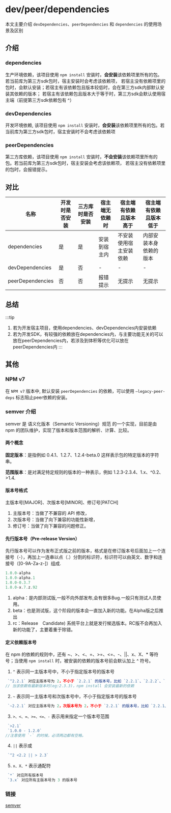 # dev/peer/dependencies 

本文主要介绍 `devDependencies`、`peerDependencies` 和 `dependencies` 的使用场景及区别

## 介绍

### dependencies

生产环境依赖，该项目使用 `npm install` 安装时，**会安装**该依赖项里所有的包。若当前库为第三方sdk包时，宿主安装时会考虑该依赖项，
若宿主没有依赖项里的包时，会默认安装；若宿主有该依赖包且版本较低时，会在第三方sdk内部默认安装其依赖的版本；
若宿主有该依赖包且版本大于等于时，第三方sdk会默认使用宿主端（前提第三方sdk依赖包有 ^）

### devDependencies

开发环境依赖, 该项目使用 `npm install` 安装时，**会安装**该依赖项里所有的包。若当前库为第三方sdk包时，宿主安装时不会考虑该依赖项

### peerDependencies

第三方库依赖，该项目使用 `npm install` 安装时，**不会安装**该依赖项里所有的包。若当前库为第三方sdk包时，宿主安装会考虑该依赖项，
若宿主没有依赖项里的包时，会报错提示。

## 对比

| 名称 | 开发时是否安装 | 三方库时是否安装 | 宿主端无依赖时 | 宿主端有依赖且版本高于 | 宿主端有依赖且版本低于 |
| -- | -- | -- | -- | -- | -- |
| dependencies | 是 | 是 | 安装到宿主内 | 不安装使用宿主安装依赖 | 内部安装本身依赖的版本 |
| devDependencies | 是 | 否 | - | - | - |
| peerDependencies | 否 | 否 | 报错提示 | 无提示 | 无提示 |

## 总结

:::tip
1. 若为开发宿主项目，使用dependencies、devDependencies内安装依赖
2. 若为开发SDK，有较强的依赖放在dependencies内，与主要功能无关的可以放在peerDependencies内，若涉及到体积等优化可以放在peerDependencies内
:::

## 其他

### NPM v7

在 `NPM v7` 版本中, 默认安装 `peerDependencies` 的依赖，可以使用 `–legacy-peer-deps` 标志阻止peer依赖的安装。


### semver 介绍

semver 是 语义化版本（Semantic Versioning）规范 的一个实现，目前是由 npm 的团队维护，实现了版本和版本范围的解析、计算、比较。


#### 两个概念

**固定版本**：是指例如 0.4.1、1.2.7、1.2.4-beta.0 这样表示包的特定版本的字符串。

**范围版本**：是对满足特定规则的版本的一种表示，例如 1.2.3-2.3.4、1.x、^0.2、>1.4.

#### 版本号格式

主版本号[MAJOR]、次版本号[MINOR]、修订号[PATCH]

1. 主版本号：当做了不兼容的 API 修改，
2. 次版本号：当做了向下兼容的功能性新增，
3. 修订号：当做了向下兼容的问题修正。

#### 先行版本号（Pre-release Version）

先行版本号可以作为发布正式版之前的版本，格式是在修订版本号后面加上一个连接号（-），再加上一连串以点（.）分割的标识符，标识符可以由英文、数字和连接号（[0-9A-Za-z-]）组成.

```js
1.0​​.0-alpha
1.0.0-alpha.1
1.0.0-0.3.7
1.0.0-x.7.z.92
```

1. alpha：是内部测试版,一般不向外部发布,会有很多Bug.一般只有测试人员使用。
2. beta：也是测试版，这个阶段的版本会一直加入新的功能。在Alpha版之后推出
3. rc：Release　Candidate) 系统平台上就是发行候选版本。RC版不会再加入新的功能了，主要着重于除错。


#### 定义依赖版本号

在 npm 的依赖的规则中，还有 ~、>、<、=、>=、<=、-、||、x、X、* 等符号；当使用 `npm install` 时，被安装的依赖的版本号前会默认加上 ^ 符号。

1. `^` 表示同一主版本号中，不小于指定版本号的版本号

```js
 `^2.2.1` 对应主版本号为 2，不小于 `2.2.1` 的版本号，比如 `2.2.1`、`2.2.2`、`2.3.0` ,主版本号固定
// 当该依赖有最新版本时(eg:2.3.3)，npm install 会安装最新的依赖
```

2. `~` 表示同一主版本号和次版本号中，不小于指定版本号的版本号

```js
 `~2.2.1` 对应主版本号为 2，次版本号为 2，不小于 `2.2.1` 的版本号，比如 `2.2.1、2.2.2`，主版本号和次版本号固定
```

3. `>、<、=、>=、<=、-` 表示用来指定一个版本号范围

```js
 `>2.1`
 `1.0.0 - 1.2.0`
//注意使用 `-` 的时候，必须两边都有空格。
```

4. `||` 表示或

```js
 `^2 <2.2 || > 2.3`
```

5. `x、X、*` 表示通配符

```js
 `*` 对应所有版本号
 `3.x` 对应所有主版本号为 3 的版本号
```

### 链接

[semver](https://semver.org/lang/zh-CN/)